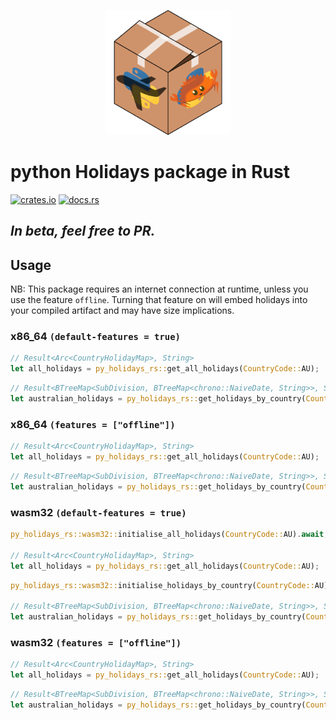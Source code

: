 <p align="center">
  <img width="200" src="https://raw.githubusercontent.com/Billy-Sheppard/py-holidays-rs/main/logo.png">
</p>

# python Holidays package in Rust
[![crates.io](https://img.shields.io/crates/v/py-holidays-rs.svg)](https://crates.io/crates/py-holidays-rs)
[![docs.rs](https://docs.rs/py-holidays-rs/badge.svg)](https://docs.rs/py-holidays-rs)

## ***In beta, feel free to PR.***

## Usage
NB: This package requires an internet connection at runtime, unless you use the feature `offline`. 
Turning that feature on will embed holidays into your compiled artifact and may have size implications.

### x86_64 `(default-features = true)`
```rust
// Result<Arc<CountryHolidayMap>, String>
let all_holidays = py_holidays_rs::get_all_holidays(CountryCode::AU); 
```
```rust
// Result<BTreeMap<SubDivision, BTreeMap<chrono::NaiveDate, String>>, String>
let australian_holidays = py_holidays_rs::get_holidays_by_country(CountryCode::AU); 
```
### x86_64 `(features = ["offline"])`
```rust
// Result<Arc<CountryHolidayMap>, String>
let all_holidays = py_holidays_rs::get_all_holidays(CountryCode::AU); 
```
```rust
// Result<BTreeMap<SubDivision, BTreeMap<chrono::NaiveDate, String>>, String>
let australian_holidays = py_holidays_rs::get_holidays_by_country(CountryCode::AU); 
```
### wasm32 `(default-features = true)`
```rust
py_holidays_rs::wasm32::initialise_all_holidays(CountryCode::AU).await; // you must call this somewhere before you call the get_* function, you only need to call it once

// Result<Arc<CountryHolidayMap>, String>
let all_holidays = py_holidays_rs::get_all_holidays(CountryCode::AU); 
```
```rust
py_holidays_rs::wasm32::initialise_holidays_by_country(CountryCode::AU).await; // you must call this somewhere before you call the get_* function, you only need to call it once per country code

// Result<BTreeMap<SubDivision, BTreeMap<chrono::NaiveDate, String>>, String>
let australian_holidays = py_holidays_rs::get_holidays_by_country(CountryCode::AU); 
```
### wasm32 `(features = ["offline"])`
```rust
// Result<Arc<CountryHolidayMap>, String>
let all_holidays = py_holidays_rs::get_all_holidays(CountryCode::AU); 
```
```rust
// Result<BTreeMap<SubDivision, BTreeMap<chrono::NaiveDate, String>>, String>
let australian_holidays = py_holidays_rs::get_holidays_by_country(CountryCode::AU); 
```